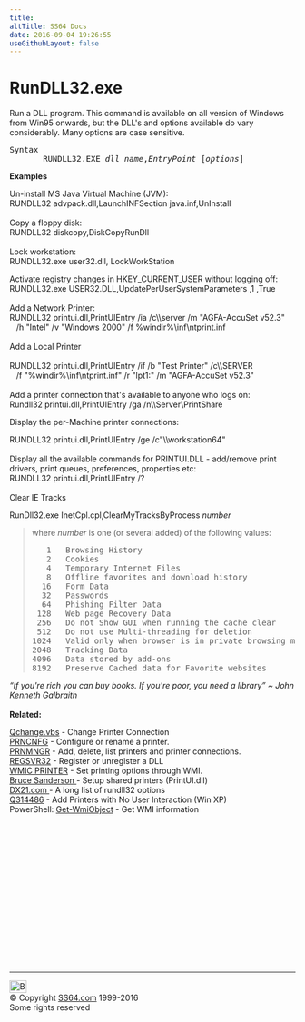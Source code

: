 ```yaml
---
title:
altTitle: SS64 Docs
date: 2016-09-04 19:26:55
useGithubLayout: false
---
```

<!-- #BeginLibraryItem "/Library/head_nt.lbi" --><!-- #EndLibraryItem --><h1>RunDLL32.exe</h1> 
<p>Run a DLL program. This command is available on all version of 
  Windows from Win95 onwards, but the DLL's and options available do vary considerably. 
  Many options are case sensitive.</p>
<pre>Syntax
       RUNDLL32.EXE <i>dll_name</i>,<i>EntryPoint</i> [<i>options</i>]
</pre>
<p><b> Examples</b></p>
<p>Un-install MS Java Virtual Machine (JVM):<br>
<span class="code">RUNDLL32 advpack.dll,LaunchINFSection java.inf,UnInstall</span><br>
<br>
Copy a floppy disk:<br>
<span class="code">RUNDLL32 diskcopy,DiskCopyRunDll</span><br>
<br>
Lock workstation:<br>
<span class="code">RUNDLL32.exe user32.dll, LockWorkStation</span></p>
<p>Activate registry changes in HKEY_CURRENT_USER without logging off: <br>
<span class="code">RUNDLL32.exe USER32.DLL,UpdatePerUserSystemParameters ,1 ,True</span><br>
<br>
Add a Network Printer:<br>
<span class="code">RUNDLL32 printui.dll,PrintUIEntry /ia /c\\server /m "AGFA-AccuSet v52.3"<br>
&nbsp;&nbsp;&nbsp;/h "Intel" /v "Windows 2000" /f %windir%\inf\ntprint.inf </span><br>
<br> 
Add a Local Printer<br>
<br>   
<span class="code">RUNDLL32 printui.dll,PrintUIEntry /if /b "Test Printer" /c\\SERVER <br>
&nbsp;&nbsp;&nbsp;/f "%windir%\inf\ntprint.inf" /r "lpt1:" /m "AGFA-AccuSet v52.3"</span><br>
<br> 
Add a printer connection that's available to anyone who logs on:<span class="code"><br>   
Rundll32 printui.dll,PrintUIEntry /ga /n\\Server\PrintShare</span></p>
<p>Display the per-Machine printer connections:</p>
<p><span class="code">RUNDLL32 printui.dll,PrintUIEntry /ge /c"\\workstation64"</span><br>
<br> 
Display all the available commands for PRINTUI.DLL - add/remove print drivers, print queues, preferences, properties etc:<br>   
<span class="code">RUNDLL32 printui.dll,PrintUIEntry /?</span><br>
<br>   
Clear IE Tracks</p>
<p class="code">RunDll32.exe InetCpl.cpl,ClearMyTracksByProcess <i>number</i></p>
<blockquote>
<p>where <i class="code">number</i> is one (or several added) of the following values:</p>
<pre>   1   Browsing History
   2   Cookies
   4   Temporary Internet Files
   8   Offline favorites and download history
  16   Form Data
  32   Passwords
  64   Phishing Filter Data
 128   Web page Recovery Data
 256   Do not Show GUI when running the cache clear
 512   Do not use Multi-threading for deletion
1024   Valid only when browser is in private browsing mode
2048   Tracking Data
4096   Data stored by add-ons
8192   Preserve Cached data for Favorite websites</pre></blockquote>
<p><i class="quote">“If you're rich you can buy books. If you're poor, you need a library” ~ John Kenneth Galbraith</i><br>
<br>
<b> Related:</b></p>
<p><a href="../vb/syntax-qchange.html">Qchange.vbs</a> - Change Printer Connection<br>
<a href="prncnfg.html">PRNCNFG</a> - Configure or rename a printer.<br>
<a href="prnmngr.html">PRNMNGR</a> - Add, delete, list printers and printer connections.<br>
<a href="regsvr32.html">REGSVR32</a> - Register or unregister a DLL <br>
<a href="wmic.html">WMIC PRINTER</a> - Set printing options through WMI.  <br>
<a href="http://members.shaw.ca/bsanders/NetPrinterAllUsers.htm">Bruce Sanderson </a>- Setup shared printers (PrintUI.dll)<br>
<a href="http://dx21.com/coding/libraries/rundll32/default.aspx"> DX21.com </a> - A long list of rundll32 options<br>
<a href="https://support.microsoft.com/kb/314486%20">Q314486</a> - Add Printers 
with No User Interaction (Win XP)<br>
PowerShell: 
<a href="../ps/get-wmiobject.html">Get-WmiObject</a> - Get WMI  information</p><!-- #BeginLibraryItem "/Library/foot_nt.lbi" --><p>
<!-- windows300 -->
<ins class="adsbygoogle" style="display:inline-block;width:300px;height:250px" data-ad-client="ca-pub-6140977852749469" data-ad-slot="7649547908"></ins>
<script>
(adsbygoogle = window.adsbygoogle || []).push({});
</script></p>
<hr>
<div id="bl" class="footer"><a href="rundll32.html#"><img src="../images/top.png" width="30" height="22" alt="Back to the Top"></a></div>
<div id="br" class="footer, tagline">© Copyright <a href="http://ss64.com/">SS64.com</a> 1999-2016<br>
Some rights reserved</div><!-- #EndLibraryItem -->

